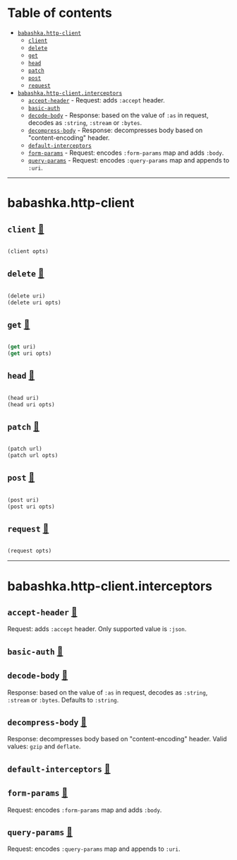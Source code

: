 # Table of contents
-  [`babashka.http-client`](#babashka.http-client) 
    -  [`client`](#babashka.http-client/client)
    -  [`delete`](#babashka.http-client/delete)
    -  [`get`](#babashka.http-client/get)
    -  [`head`](#babashka.http-client/head)
    -  [`patch`](#babashka.http-client/patch)
    -  [`post`](#babashka.http-client/post)
    -  [`request`](#babashka.http-client/request)
-  [`babashka.http-client.interceptors`](#babashka.http-client.interceptors) 
    -  [`accept-header`](#babashka.http-client.interceptors/accept-header) - Request: adds <code>:accept</code> header.
    -  [`basic-auth`](#babashka.http-client.interceptors/basic-auth)
    -  [`decode-body`](#babashka.http-client.interceptors/decode-body) - Response: based on the value of <code>:as</code> in request, decodes as <code>:string</code>, <code>:stream</code> or <code>:bytes</code>.
    -  [`decompress-body`](#babashka.http-client.interceptors/decompress-body) - Response: decompresses body based on "content-encoding" header.
    -  [`default-interceptors`](#babashka.http-client.interceptors/default-interceptors)
    -  [`form-params`](#babashka.http-client.interceptors/form-params) - Request: encodes <code>:form-params</code> map and adds <code>:body</code>.
    -  [`query-params`](#babashka.http-client.interceptors/query-params) - Request: encodes <code>:query-params</code> map and appends to <code>:uri</code>.

-----
# <a name="babashka.http-client">babashka.http-client</a>






## <a name="babashka.http-client/client">`client`</a> [:page_facing_up:](https://github.com/babashka/http-client/blob/main/src/babashka/http_client.clj#L8-L9)
<a name="babashka.http-client/client"></a>
``` clojure

(client opts)
```


## <a name="babashka.http-client/delete">`delete`</a> [:page_facing_up:](https://github.com/babashka/http-client/blob/main/src/babashka/http_client.clj#L17-L21)
<a name="babashka.http-client/delete"></a>
``` clojure

(delete uri)
(delete uri opts)
```


## <a name="babashka.http-client/get">`get`</a> [:page_facing_up:](https://github.com/babashka/http-client/blob/main/src/babashka/http_client.clj#L11-L15)
<a name="babashka.http-client/get"></a>
``` clojure

(get uri)
(get uri opts)
```


## <a name="babashka.http-client/head">`head`</a> [:page_facing_up:](https://github.com/babashka/http-client/blob/main/src/babashka/http_client.clj#L23-L27)
<a name="babashka.http-client/head"></a>
``` clojure

(head uri)
(head uri opts)
```


## <a name="babashka.http-client/patch">`patch`</a> [:page_facing_up:](https://github.com/babashka/http-client/blob/main/src/babashka/http_client.clj#L35-L41)
<a name="babashka.http-client/patch"></a>
``` clojure

(patch url)
(patch url opts)
```


## <a name="babashka.http-client/post">`post`</a> [:page_facing_up:](https://github.com/babashka/http-client/blob/main/src/babashka/http_client.clj#L29-L33)
<a name="babashka.http-client/post"></a>
``` clojure

(post uri)
(post uri opts)
```


## <a name="babashka.http-client/request">`request`</a> [:page_facing_up:](https://github.com/babashka/http-client/blob/main/src/babashka/http_client.clj#L5-L6)
<a name="babashka.http-client/request"></a>
``` clojure

(request opts)
```


-----
# <a name="babashka.http-client.interceptors">babashka.http-client.interceptors</a>






## <a name="babashka.http-client.interceptors/accept-header">`accept-header`</a> [:page_facing_up:](https://github.com/babashka/http-client/blob/main/src/babashka/http_client/interceptors.clj#L63-L75)
<a name="babashka.http-client.interceptors/accept-header"></a>

Request: adds `:accept` header. Only supported value is `:json`.

## <a name="babashka.http-client.interceptors/basic-auth">`basic-auth`</a> [:page_facing_up:](https://github.com/babashka/http-client/blob/main/src/babashka/http_client/interceptors.clj#L52-L61)
<a name="babashka.http-client.interceptors/basic-auth"></a>

## <a name="babashka.http-client.interceptors/decode-body">`decode-body`</a> [:page_facing_up:](https://github.com/babashka/http-client/blob/main/src/babashka/http_client/interceptors.clj#L152-L162)
<a name="babashka.http-client.interceptors/decode-body"></a>

Response: based on the value of `:as` in request, decodes as `:string`, `:stream` or `:bytes`. Defaults to `:string`.

## <a name="babashka.http-client.interceptors/decompress-body">`decompress-body`</a> [:page_facing_up:](https://github.com/babashka/http-client/blob/main/src/babashka/http_client/interceptors.clj#L139-L145)
<a name="babashka.http-client.interceptors/decompress-body"></a>

Response: decompresses body based on  "content-encoding" header. Valid values: `gzip` and `deflate`.

## <a name="babashka.http-client.interceptors/default-interceptors">`default-interceptors`</a> [:page_facing_up:](https://github.com/babashka/http-client/blob/main/src/babashka/http_client/interceptors.clj#L164-L170)
<a name="babashka.http-client.interceptors/default-interceptors"></a>

## <a name="babashka.http-client.interceptors/form-params">`form-params`</a> [:page_facing_up:](https://github.com/babashka/http-client/blob/main/src/babashka/http_client/interceptors.clj#L85-L95)
<a name="babashka.http-client.interceptors/form-params"></a>

Request: encodes `:form-params` map and adds `:body`.

## <a name="babashka.http-client.interceptors/query-params">`query-params`</a> [:page_facing_up:](https://github.com/babashka/http-client/blob/main/src/babashka/http_client/interceptors.clj#L77-L83)
<a name="babashka.http-client.interceptors/query-params"></a>

Request: encodes `:query-params` map and appends to `:uri`.
